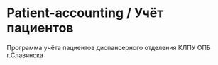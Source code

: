# Patient-accounting / Учёт пациентов
Программа учёта пациентов диспансерного отделения КЛПУ ОПБ г.Славянска
